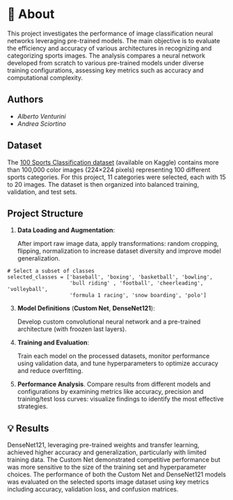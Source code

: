 # 📖 About

This project investigates the performance of image classification neural networks leveraging pre-trained models. The main objective is to evaluate the efficiency and accuracy of various architectures in recognizing and categorizing sports images. The analysis compares a neural network developed from scratch to various pre-trained models under diverse training configurations, assessing key metrics such as accuracy and computational complexity.

## Authors

- *Alberto Venturini*
- *Andrea Sciortino*

## Dataset

The [100 Sports Classification dataset](https://www.kaggle.com/datasets/gpiosenka/sports-classification) (available on Kaggle) contains more than 100,000 color images (224×224 pixels) representing 100 different sports categories. For this project, 11 categories were selected, each with 15 to 20 images. 
The dataset is then organized into balanced training, validation, and test sets.

## Project Structure

1. **Data Loading and Augmentation**:
   
   After import raw image data, apply transformations: random cropping, flipping, normalization
   to increase dataset diversity and improve model generalization.

```
# Select a subset of classes
selected_classes = ['baseball', 'boxing', 'basketball', 'bowling',
                    'bull riding' , 'football', 'cheerleading', 'volleyball',
                    'formula 1 racing', 'snow boarding', 'polo']
```

3. **Model Definitions** (**Custom Net**, **DenseNet121**):

   Develop custom convolutional neural network and a pre-trained architecture (with froozen last layers).

6. **Training and Evaluation**:

   Train each model on the processed datasets, monitor performance using validation data, and tune hyperparameters to optimize accuracy and reduce overfitting.

8. **Performance Analysis**. Compare results from different models and configurations by examining metrics like accuracy, precision and training/test loss curves: visualize findings to identify the most effective strategies.

## 💡 Results

DenseNet121, leveraging pre-trained weights and transfer learning, achieved higher accuracy and generalization, particularly with limited training data. The Custom Net demonstrated competitive performance but was more sensitive to the size of the training set and hyperparameter choices. The performance of both the Custom Net and DenseNet121 models was evaluated on the selected sports image dataset using key metrics including accuracy, validation loss, and confusion matrices.







